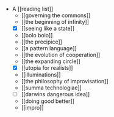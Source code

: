 - A [[reading list]]
  - [[governing the commons]]
  - [[the beginning of infinity]]
  - [x] [[seeing like a state]]
  - [[bolo bolo]]
  - [[the precipice]]
  - [[a pattern language]]
  - [[the evolution of cooperation]]
  - [[the expanding circle]]
  - [x] [[utopia for realists]]
  - [[illuminations]]
  - [[the philosophy of improvisation]]
  - [[summa technologiae]]
  - [ ] [[darwins dangerous idea]]
  - [[doing good better]]
  - [[impro]]
